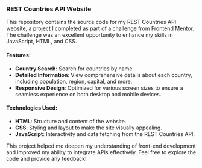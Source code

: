 ### REST Countries API Website

This repository contains the source code for my REST Countries API website, a project I completed as part of a challenge from Frontend Mentor. The challenge was an excellent opportunity to enhance my skills in JavaScript, HTML, and CSS.

#### Features:
- **Country Search**: Search for countries by name.
- **Detailed Information**: View comprehensive details about each country, including population, region, capital, and more.
- **Responsive Design**: Optimized for various screen sizes to ensure a seamless experience on both desktop and mobile devices.

#### Technologies Used:
- **HTML**: Structure and content of the website.
- **CSS**: Styling and layout to make the site visually appealing.
- **JavaScript**: Interactivity and data fetching from the REST Countries API.

This project helped me deepen my understanding of front-end development and improved my ability to integrate APIs effectively. Feel free to explore the code and provide any feedback!


